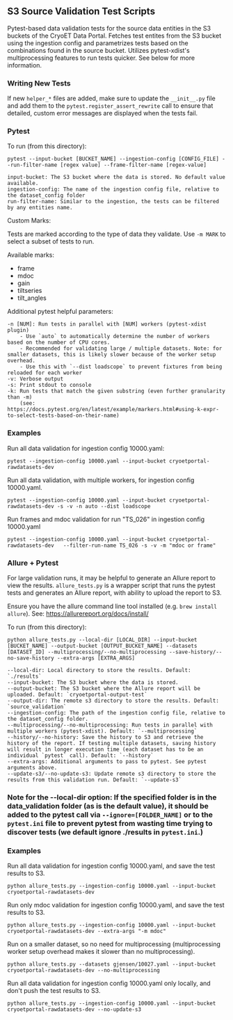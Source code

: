 ## S3 Source Validation Test Scripts

Pytest-based data validation tests for the source data entities in the S3 buckets of the CryoET Data Portal. Fetches test entites from the S3 bucket using the ingestion config and parametrizes tests based on the combinations found in the source bucket. Utilizes pytest-xdist's multiprocessing features to run tests quicker. See below for more information.

### Writing New Tests

If new `helper_*` files are added, make sure to update the `__init__.py` file and add them to the `pytest.register_assert_rewrite` call to ensure that detailed, custom error messages are displayed when the tests fail.

### Pytest

To run (from this directory):

```
pytest --input-bucket [BUCKET_NAME] --ingestion-config [CONFIG_FILE] --run-filter-name [regex value] --frame-filter-name [regex-value]

input-bucket: The S3 bucket where the data is stored. No default value available.
ingestion-config: The name of the ingestion config file, relative to the dataset_config folder
run-filter-name: Similar to the ingestion, the tests can be filtered by any entities name.
```

Custom Marks:

Tests are marked according to the type of data they validate. Use `-m MARK` to select a subset of tests to run.

Available marks:

- frame
- mdoc
- gain
- tiltseries
- tilt_angles

Additional pytest helpful parameters:

```
-n [NUM]: Run tests in parallel with [NUM] workers (pytest-xdist plugin)
    - Use `auto` to automatically determine the number of workers based on the number of CPU cores.
    - Recommended for validating large / multiple datasets. Note: for smaller datasets, this is likely slower because of the worker setup overhead.
    - Use this with `--dist loadscope` to prevent fixtures from being reloaded for each worker
-v: Verbose output
-s: Print stdout to console
-k: Run tests that match the given substring (even further granularity than -m)
    (see: https://docs.pytest.org/en/latest/example/markers.html#using-k-expr-to-select-tests-based-on-their-name)
```

### Examples

Run all data validation for ingestion config 10000.yaml:

```
pytest --ingestion-config 10000.yaml --input-bucket cryoetportal-rawdatasets-dev
```

Run all data validation, with multiple workers, for ingestion config 10000.yaml.

```
pytest --ingestion-config 10000.yaml --input-bucket cryoetportal-rawdatasets-dev -s -v -n auto --dist loadscope
```

Run frames and mdoc validation for run "TS_026" in ingestion config 10000.yaml

```
pytest --ingestion-config 10000.yaml --input-bucket cryoetportal-rawdatasets-dev   --filter-run-name TS_026 -s -v -m "mdoc or frame"
```

### Allure + Pytest

For large validation runs, it may be helpful to generate an Allure report to view the results. `allure_tests.py` is a wrapper script that runs the pytest tests and generates an Allure report, with ability to upload the report to S3.

Ensure you have the allure command line tool installed (e.g. `brew install allure`). See: https://allurereport.org/docs/install/

To run (from this directory):

```
python allure_tests.py --local-dir [LOCAL_DIR] --input-bucket [BUCKET_NAME] --output-bucket [OUTPUT_BUCKET_NAME] --datasets [DATASET_ID] --multiprocessing/--no-multiprocessing --save-history/--no-save-history --extra-args [EXTRA_ARGS]

--local-dir: Local directory to store the results. Default: `./results`
--input-bucket: The S3 bucket where the data is stored.
--output-bucket: The S3 bucket where the Allure report will be uploaded. Default: `cryoetportal-output-test`
--output-dir: The remote s3 directory to store the results. Default: `source_validation`
--ingestion-config: The path of the ingestion config file, relative to the dataset_config folder.
--multiprocessing/--no-multiprocessing: Run tests in parallel with multiple workers (pytest-xdist). Default: `--multiprocessing`
--history/--no-history: Save the history to S3 and retrieve the history of the report. If testing multiple datasets, saving history will result in longer execution time (each dataset has to be an individual `pytest` call). Default: `--history`
--extra-args: Additional arguments to pass to pytest. See pytest arguments above.
--update-s3/--no-update-s3: Update remote s3 directory to store the results from this validation run. Default: `--update-s3`
```

### Note for the --local-dir option: If the specified folder is in the data_validation folder (as is the default value), it should be added to the pytest call via `--ignore=[FOLDER_NAME]` or to the `pytest.ini` file to prevent pytest from wasting time trying to discover tests (we default ignore ./results in `pytest.ini`.)

### Examples

Run all data validation for ingestion config 10000.yaml, and save the test results to S3.

```
python allure_tests.py --ingestion-config 10000.yaml --input-bucket cryoetportal-rawdatasets-dev
```

Run only mdoc validation for ingestion config 10000.yaml, and save the test results to S3.

```
python allure_tests.py --ingestion-config 10000.yaml --input-bucket cryoetportal-rawdatasets-dev --extra-args "-m mdoc"
```

Run on a smaller dataset, so no need for multiprocessing (multiprocessing worker setup overhead makes it slower than no multiprocessing).

```
python allure_tests.py --datasets gjensen/10027.yaml --input-bucket cryoetportal-rawdatasets-dev --no-multiprocessing
```


Run all data validation for ingestion config 10000.yaml only locally, and don't push the test results to S3.

```
python allure_tests.py --ingestion-config 10000.yaml --input-bucket cryoetportal-rawdatasets-dev --no-update-s3
```

